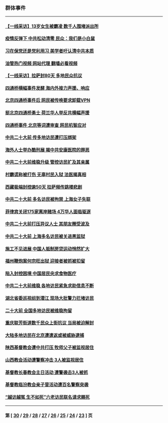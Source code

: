 ### 群体事件
---
#### [【一线采访】13岁女生被霸凌 数千人围堵派出所](../../pages/ncid279/n13870140.md?11220445) 
#### [疫情反弹下 中共松动清零 民众：我们是小白鼠](../../pages/ncid279/n13869278.md?11220445) 
#### [习在保党还是党利用习 美学者吁认清中共本质](../../pages/ncid279/n13857367.md?11220445) 
#### [油管热门视频 网站代理 翻墙必看视频](http://138.2.39.72:81/youtube.html?epic-marker?11220445)
#### [【一线采访】拉萨封80天 多地民众抗议](../../pages/ncid279/n13853861.md?11220445) 
#### [四通桥横幅事件发酵 海内外接力声援、响应](../../pages/ncid279/n13849373.md?11220445) 
#### [北京四通桥事件后 网民被传唤要求卸载VPN](../../pages/ncid279/n13847833.md?11220445) 
#### [挺北京四通桥勇士 荷兰华人举反共横幅声援](../../pages/ncid279/n13846812.md?11220445) 
#### [四通桥事件 北京等词遭审查 网民机智应对](../../pages/ncid279/n13845578.md?11220445) 
#### [中共二十大前 传多地访民遭打压绑架](../../pages/ncid279/n13843740.md?11220445) 
#### [海外人士举办酷刑展 揭中共安康医院的罪恶](../../pages/ncid279/n13842499.md?11220445) 
#### [中共二十大前维稳升级 管控访民扩及其亲属](../../pages/ncid279/n13842240.md?11220445) 
#### [村霸谎称被打伤 无辜村民入狱 法医揭真相](../../pages/ncid279/n13838149.md?11220445) 
#### [西藏极端封控逾50天 拉萨频传跳楼悲剧](../../pages/ncid279/n13836551.md?11220445) 
#### [中共二十大前 多名访民被拘禁 上海女子失联](../../pages/ncid279/n13834363.md?11220445) 
#### [菲律宾关闭175家离岸赌场 4万华人面临驱逐](../../pages/ncid279/n13833169.md?11220445) 
#### [中共二十大前打压异议人士 其朋友圈受波及](../../pages/ncid279/n13833136.md?11220445) 
#### [中共二十大前 上海多名访民被关进黑监狱](../../pages/ncid279/n13829500.md?11220445) 
#### [施工不见进展 中国人抵制房贷运动悄然扩大](../../pages/ncid279/n13828435.md?11220445) 
#### [福州鞭炮案何宗旺出狱 迎接者被抓被扣留](../../pages/ncid279/n13824304.md?11220445) 
#### [陷入封控困境 中国居民央求食物医疗](../../pages/ncid279/n13823589.md?11220445) 
#### [中共二十大前维稳 各地访民紧急求助信息不断](../../pages/ncid279/n13822888.md?11220445) 
#### [湖北省委巡视组到潜江 现场大批警力拦堵访民](../../pages/ncid279/n13820243.md?11220445) 
#### [二十大前 全国多地访民被维稳拘留](../../pages/ncid279/n13819431.md?11220445) 
#### [重庆联芳街道数千民众上街抗议 当局被迫解封](../../pages/ncid279/n13812220.md?11220445) 
#### [大陆多地访民在北京遭遣返或被威胁逮捕](../../pages/ncid279/n13812104.md?11220445) 
#### [陕西基督教会遭中共打压 牧师父子被监视居住](../../pages/ncid279/n13811611.md?11220445) 
#### [山西教会活动遭警察冲击 3人被监视居住](../../pages/ncid279/n13808966.md?11220445) 
#### [基督教长春教会主日活动 遭警袭击3人被抓](../../pages/ncid279/n13806935.md?11220445) 
#### [基督教临汾教会亲子营活动遭百名警察突袭](../../pages/ncid279/n13806527.md?11220445) 
#### [“越访越冤 生不如死”六老访民联名请求赐死](../../pages/ncid279/n13805907.md?11220445) 

---
#### 第 [ [30](./30.md?11220445) / [29](./29.md?11220445) / [28](./28.md?11220445) / [27](./27.md?11220445) / [26](./26.md?11220445) / [25](./25.md?11220445) / [24](./24.md?11220445) / [23](./23.md?11220445) ] 页
